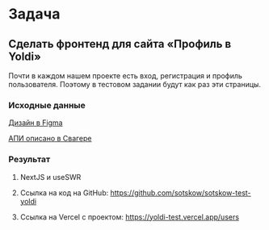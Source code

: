 # Задача

## Сделать фронтенд для сайта «Профиль в Yoldi»

Почти в каждом нашем проекте есть вход, регистрация и профиль пользователя.
Поэтому в тестовом задании будут как раз эти страницы.

### Исходные данные

[Дизайн в Figma](https://www.figma.com/file/Cws3gKEwGqPvJRhNLLY36u/%D0%A2%D0%B5%D1%81%D1%82%D0%BE%D0%B2%D0%BE%D0%B5-%D0%B7%D0%B0%D0%B4%D0%B0%D0%BD%D0%B8%D0%B5-Yoldi?node-id=0%3A1)

[АПИ описано в Свагере](https://frontend-test-api.yoldi.agency/api/docs)

### Результат

1. NextJS и useSWR

2. Ссылка на код на GitHub:  https://github.com/sotskow/sotskow-test-yoldi

3. Ссылка на Vercel с проектом: https://yoldi-test.vercel.app/users


